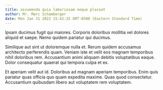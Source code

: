 ```yaml
---
title: assumenda quia laboriosam neque placeat
author: Mr. Marc Schamberger
date: Mon Jan 31 2022 15:42:25 GMT-0500 (Eastern Standard Time)
---
```

Ipsam ducimus fugit qui maiores. Corporis doloribus mollitia vel dolores aliquid et saepe. Nemo quidem pariatur qui ducimus.

 Similique aut sint ut doloremque nulla et. Rerum quidem accusamus architecto perferendis quam. Veniam iste et velit eos magnam temporibus nihil doloribus rem. Accusantium animi aliquam debitis voluptatibus eaque. Dolor consequatur quaerat qui tempora culpa et ex.

 Et aperiam velit aut id. Doloribus ad magnam aperiam temporibus. Enim quis pariatur quas officia quo quam expedita maxime. Quas quod consectetur. Accusantium quibusdam libero aut voluptatem rem voluptatem.